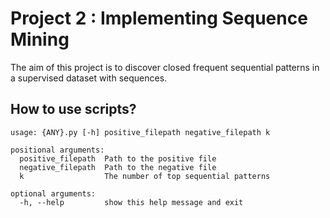 
Project 2 : Implementing Sequence Mining
===

The aim of this project is to discover closed frequent sequential patterns in a supervised dataset with sequences.


How to use scripts?
---

```
usage: {ANY}.py [-h] positive_filepath negative_filepath k

positional arguments:
  positive_filepath  Path to the positive file
  negative_filepath  Path to the negative file
  k                  The number of top sequential patterns

optional arguments:
  -h, --help         show this help message and exit
```
